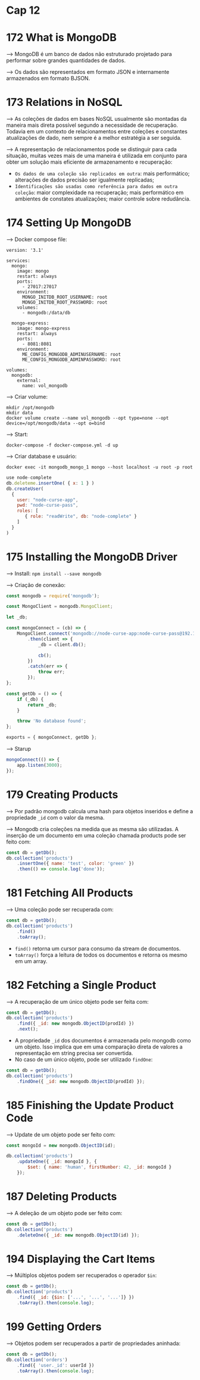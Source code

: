 # Cap 12

# 172 What is MongoDB
--> MongoDB é um banco de dados não estruturado projetado para performar sobre grandes quantidades de dados.

--> Os dados são representados em formato JSON e internamente armazenados em formato BJSON.

# 173 Relations in NoSQL
--> As coleções de dados em bases NoSQL usualmente são montadas da maneira mais direta possível segundo a 
necessidade de recuperação. Todavia em um contexto de relacionamentos entre coleções e constantes atualizações 
de dado, nem sempre é a melhor estratégia a ser seguida.

--> A representação de relacionamentos pode se distinguir para cada situação, muitas vezes mais de uma maneira 
é utilizada em conjunto para obter um solução mais eficiente de armazenamento e recuperação:
* `Os dados de uma coleção são replicados em outra`: mais performático; alterações de dados precisão 
ser igualmente replicadas;
* `Identificações são usadas como referência para dados em outra coleção`: maior complexidade na recuperação;
mais performático em ambientes de constates atualizações; maior controle sobre redudância.

# 174 Setting Up MongoDB
--> Docker compose file:
```
version: '3.1'

services:
  mongo:
    image: mongo
    restart: always
    ports:
      - 27017:27017
    environment:
      MONGO_INITDB_ROOT_USERNAME: root
      MONGO_INITDB_ROOT_PASSWORD: root
    volumes:
      - mongodb:/data/db

  mongo-express:
    image: mongo-express
    restart: always
    ports:
      - 8081:8081
    environment:
      ME_CONFIG_MONGODB_ADMINUSERNAME: root
      ME_CONFIG_MONGODB_ADMINPASSWORD: root

volumes:
  mongodb:
    external:
      name: vol_mongodb
```

--> Criar volume:
```shell
mkdir /opt/mongodb
mkdir data
docker volume create --name vol_mongodb --opt type=none --opt device=/opt/mongodb/data --opt o=bind
```

--> Start:
```
docker-compose -f docker-compose.yml -d up
```

--> Criar database e usuário:
```
docker exec -it mongodb_mongo_1 mongo --host localhost -u root -p root
```
```javascript
use node-complete
db.deleteme.insertOne( { x: 1 } )
db.createUser(
  {
    user: "node-curse-app",
    pwd: "node-curse-pass",
    roles: [
       { role: "readWrite", db: "node-complete" }
    ]
  }
)
```

# 175 Installing the MongoDB Driver
--> Install: `npm install --save mongodb`

--> Criação de conexão:
```javascript
const mongodb = require('mongodb');

const MongoClient = mongodb.MongoClient;

let _db;

const mongoConnect = (cb) => {
    MongoClient.connect('mongodb://node-curse-app:node-curse-pass@192.168.168.1/node-complete?retryWrites=true')
        .then(client => {
            _db = client.db();

            cb();
        })
        .catch(err => {
            throw err;
        });
};

const getDb = () => {
    if (_db) {
        return _db;
    }

    throw 'No database found';
};

exports = { mongoConnect, getDb };
```

--> Starup
```javascript
mongoConnect(() => {
    app.listen(3000);
});

```

# 179 Creating Products
--> Por padrão mongodb calcula uma hash para objetos inseridos e define a propriedade `_id` com o valor da mesma.

--> Mongodb cria coleções na medida que as mesma são utilizadas. A inserção de um documento em uma coleção 
chamada products pode ser feito com:
```javascript
const db = getDb();
db.collection('products')
    .insertOne({ name: 'test', color: 'green' })
    .then(() => console.log('done'));
```

# 181 Fetching All Products
--> Uma coleção pode ser recuperada com:
```javascript
const db = getDb();
db.collection('products')
    .find()
    .toArray();
```
* `find()` retorna um cursor para consumo da stream de documentos.
* `toArray()` força a leitura de todos os documentos e retorna os mesmo em um array.

# 182 Fetching a Single Product
--> A recuperação de um único objeto pode ser feita com:
```javascript
const db = getDb();
db.collection('products')
    .find({ _id: new mongodb.ObjectID(prodId) })
    .next();
```
* A propriedade `_id` dos documentos é armazenada pelo mongodb como um objeto. Isso implica que em 
uma comparação direta de valores a representação em string precisa ser convertida.
* No caso de um único objeto, pode ser utilizado `findOne`:
```javascript
const db = getDb();
db.collection('products')
    .findOne({ _id: new mongodb.ObjectID(prodId) });
```

# 185 Finishing the Update Product Code
--> Update de um objeto pode ser feito com:
```javascript
const mongoId = new mongodb.ObjectID(id);

db.collection('products')
    .updateOne({ _id: mongoId }, {
        $set: { name: 'human', firstNumber: 42, _id: mongoId }
    });
```

# 187 Deleting Products
--> A deleção de um objeto pode ser feito com:
```javascript
const db = getDb();
db.collection('products')
    .deleteOne({ _id: new mongodb.ObjectID(id) });
```

# 194 Displaying the Cart Items
--> Múltiplos objetos podem ser recuperados o operador `$in`:
```javascript
const db = getDb();
db.collection('products')
    .find({ _id: {$in: ['...', '...', '...']} })
    .toArray().then(console.log);
```

# 199 Getting Orders
--> Objetos podem ser recuperados a partir de propriedades aninhada:
```javascript
const db = getDb();
db.collection('orders')
    .find({ 'user._id': userId })
    .toArray().then(console.log);
```